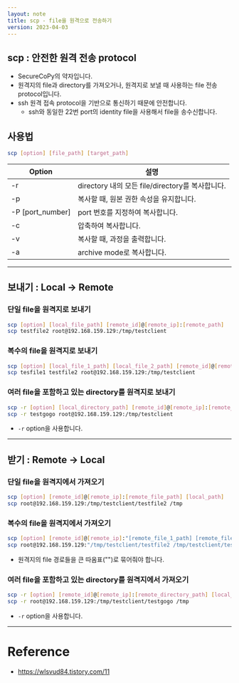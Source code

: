 ```yaml
---
layout: note
title: scp - file을 원격으로 전송하기
version: 2023-04-03
---
```





## scp : 안전한 원격 전송 protocol

- SecureCoPy의 약자입니다.
- 원격지의 file과 directory를 가져오거나, 원격지로 보낼 때 사용하는 file 전송 protocol입니다.
- ssh 원격 접속 protocol을 기반으로 통신하기 때문에 안전합니다.
  - ssh와 동일한 22번 port의 identity file을 사용해서 file을 송수신합니다.


## 사용법

```sh
scp [option] [file_path] [target_path]
```

| Option | 설명 |
| - | - |
| -r | directory 내의 모든 file/directory를 복사합니다. |
| -p | 복사할 때, 원본 권한 속성을 유지합니다. |
| -P [port_number] | port 번호를 지정하여 복사합니다. |
| -c | 압축하여 복사합니다. |
| -v | 복사할 때, 과정을 출력합니다. |
| -a | archive mode로 복사합니다. |




---




## 보내기 : Local -> Remote


### 단일 file을 원격지로 보내기

```sh
scp [option] [local_file_path] [remote_id]@[remote_ip]:[remote_path]
scp testfile2 root@192.168.159.129:/tmp/testclient
```


### 복수의 file을 원격지로 보내기

```sh
scp [option] [local_file_1_path] [local_file_2_path] [remote_id]@[remote_ip]:[remote_path]
scp tesfile1 testfile2 root@192.168.159.129:/tmp/testclient
```


### 여러 file을 포함하고 있는 directory를 원격지로 보내기

```sh
scp -r [option] [local_directory_path] [remote_id]@[remote_ip]:[remote_path]
scp -r testgogo root@192.168.159.129:/tmp/testclient
```
- `-r` option을 사용합니다.




---




## 받기 : Remote -> Local

### 단일 file을 원격지에서 가져오기

```sh
scp [option] [remote_id]@[remote_ip]:[remote_file_path] [local_path] 
scp root@192.168.159.129:/tmp/testclient/testfile2 /tmp
```

### 복수의 file을 원격지에서 가져오기

```sh
scp [option] [remote_id]@[remote_ip]:"[remote_file_1_path] [remote_file_2_path]" [local_path]
scp root@192.168.159.129:"/tmp/testclient/testfile2 /tmp/testclient/testfile3" /tmp
```
- 원격지의 file 경로들을 큰 따옴표("")로 묶어줘야 합니다.


### 여러 file을 포함하고 있는 directory를 원격지에서 가져오기

```sh
scp -r [option] [remote_id]@[remote_ip]:[remote_directory_path] [local_path]
scp -r root@192.168.159.129:/tmp/testclient/testgogo /tmp
```
- `-r` option을 사용합니다.




---




# Reference

- <https://wlsvud84.tistory.com/11>

